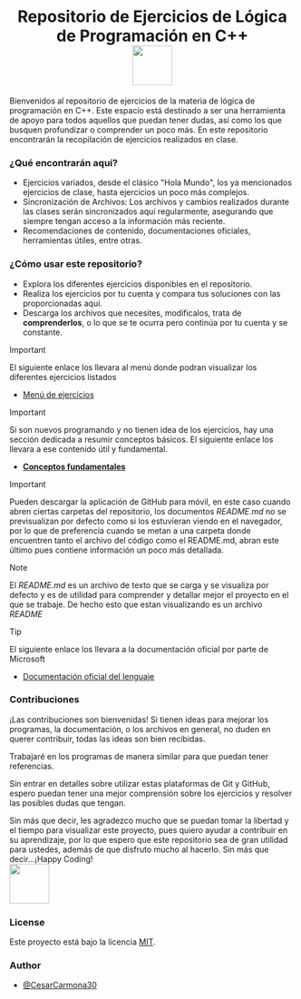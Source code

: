 <h1 align="center">Repositorio de Ejercicios de Lógica de Programación en C++<br><img src="https://media.tenor.com/8CRuK01WKcMAAAAi/pokemon-pikachu.gif" width="70"></h1>

Bienvenidos al repositorio de ejercicios de la materia de lógica de programación en C++. Este espacio está destinado a ser una herramienta de apoyo para todos aquellos que puedan tener dudas, así como los que busquen profundizar o comprender un poco más.
En este repositorio encontrarán la recopilación de ejercicios realizados en clase.

### ¿Qué encontrarán aquí?
- Ejercicios variados, desde el clásico "Hola Mundo", los ya mencionados ejercicios de clase, hasta ejercicios un poco más complejos.
- Sincronización de Archivos: Los archivos y cambios realizados durante las clases serán sincronizados aquí regularmente, asegurando que siempre tengan acceso a la información más reciente.
- Recomendaciones de contenido, documentaciones oficiales, herramientas útiles, entre otras.

### ¿Cómo usar este repositorio?
- Explora los diferentes ejercicios disponibles en el repositorio.
- Realiza los ejercicios por tu cuenta y compara tus soluciones con las proporcionadas aquí.
- Descarga los archivos que necesites, modificalos, trata de **comprenderlos**, o lo que se te ocurra pero continúa por tu cuenta y se constante.
> [!IMPORTANT]
> El siguiente enlace los llevara al menú donde podran visualizar los diferentes ejercicios listados
> * [Menú de ejercicios](Ejercicios-C++)

> [!IMPORTANT]
> Si son nuevos programando y no tienen idea de los ejercicios, hay una sección dedicada a resumir conceptos básicos.
> El siguiente enlace los llevara a ese contenido útil y fundamental.
> * **[Conceptos fundamentales](ConceptosPrevios)**

> [!IMPORTANT]
> Pueden descargar la aplicación de GitHub para móvil, en este caso cuando abren ciertas carpetas del repositorio, los documentos *_README.md_* no se previsualizan por defecto como si los estuvieran viendo
> en el navegador, por lo que de preferencia cuando se metan a una carpeta donde encuentren tanto el archivo del código como el README.md, abran este último pues contiene información un poco más detallada.

> [!NOTE]
> El _README.md_ es un archivo de texto que se carga y se visualiza por defecto y es de utilidad para comprender y detallar mejor el proyecto en el que se trabaje. De hecho esto que estan visualizando es un archivo _README_


> [!TIP]
> El siguiente enlace los llevara a la documentación oficial por parte de Microsoft
> * [Documentación oficial del lenguaje](https://learn.microsoft.com/es-es/cpp/cpp/cpp-language-reference?view=msvc-170)

### Contribuciones
¡Las contribuciones son bienvenidas! 
Si tienen ideas para mejorar los programas, la documentación, o los archivos en general, no duden en querer contribuir, todas las ideas son bien recibidas.

Trabajaré en los programas de manera similar para que puedan tener referencias.

Sin entrar en detalles sobre utilizar estas plataformas de Git y GitHub, espero puedan tener una mejor comprensión sobre los ejercicios y resolver las posibles dudas que tengan.

Sin más que decir, les agradezco mucho que se puedan tomar la libertad y el tiempo para visualizar este proyecto, pues quiero ayudar a contribuir en su aprendizaje, por lo que espero que este repositorio sea de gran utilidad para ustedes, además de que disfruto mucho al hacerlo. 
Sin más que decir...¡Happy Coding!<br><img src="https://media.tenor.com/u56nhKZD24AAAAAj/catkiss-cat.gif" width="70" ></h1>

### License
Este proyecto está bajo la licencia [MIT](https://choosealicense.com/licenses/mit/).
### Author

- [@CesarCarmona30](https://www.github.com/CesarCarmona30)
